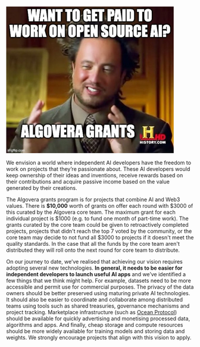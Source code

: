 ![](./assets/algovera_history.png)

We envision a world where independent AI developers have the freedom to work on projects that they’re passionate about. These AI developers would keep ownership of their ideas and inventions, receive rewards based on their contributions and acquire passive income based on the value generated by their creations.

The Algovera grants program is for projects that combine AI and Web3 values. There is **$10,000** worth of grants on offer each round with $3000 of this curated by the Algovera core team. The maximum grant for each individual project is $1000 (e.g. to fund one month of part-time work). The grants curated by the core team could be given to retroactively completed projects, projects that didn't reach the top 7 voted by the community, or the core team may decide to not fund all $3000 to projects if it doesn't meet the quality standards. In the case that all the funds by the core team aren't distributed they will roll onto the next round for core team to distribute. 

On our journey to date, we’ve realised that achieving our vision requires adopting several new technologies. **In general, it needs to be easier for independent developers to launch useful AI apps** and we’ve identified a few things that we think might help. For example, datasets need to be more accessible and permit use for commercial purposes. The privacy of the data owners should be better preserved using maturing private AI technologies. It should also be easier to coordinate and collaborate among distributed teams using tools such as shared treasuries, governance mechanisms and project tracking. Marketplace infrastructure (such as [Ocean Protocol](https://oceanprotocol.com/)) should be available for quickly advertising and monetising processed data, algorithms and apps. And finally, cheap storage and compute resources should be more widely available for training models and storing data and weights. We strongly encourage projects that align with this vision to apply.
